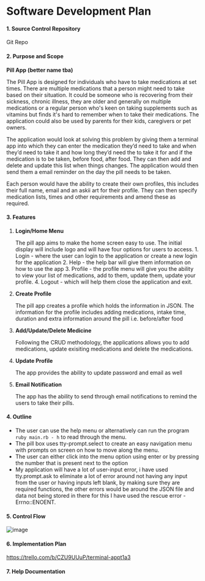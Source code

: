 # Software Development Plan #

#### 1. Source Control Repository ####

Git Repo 

#### 2. Purpose and Scope ####

**Pill App (better name tba)**

The Pill App is designed for individuals who have to take medications at set times. There are multiple medications that a person might need to take based on their situation. It could be someone who is recovering from their sickness, chronic illness, they are older and generally on multiple medications or a regular person who's keen on taking supplements such as vitamins but finds it's hard to remember when to take their medications. The application could also be used by parents for their kids, caregivers or pet owners.

The application would look at solving this problem by giving them a terminal app into which they can enter the medication they’d need to take and when they’d need to take it and how long they’d need the to take it for and if the medication is to be taken, before food, after food. They can then add and delete and update this list when things changes. The application would then send them a email reminder on the day the pill needs to be taken.

Each person would have the ability to create their own profiles, this includes their full name, email and an askii art for their profile. They can then specify medication lists, times and other requirements and amend these as required. 

#### 3. Features ####

1. **Login/Home Menu** 

    The pill app aims to make the home screen easy to use. The initial display will include logo and will have four options for users to access. 
       1. Login - where the user can login to the application or create a new login for the application
       2. Help - the help bar will give them information on how to use the app
       3. Profile - the profile menu will give you the ability to view your list of medications, add to them, update them, update your profile.
       4. Logout - which will help them close the application and exit.

2. **Create Profile**
   
   The pill app creates a profile which holds the information in JSON. The information for the profile includes adding medications, intake time, duration and extra information around the pill i.e. before/after food

3. **Add/Update/Delete Medicine**
    
    Following the CRUD methodology, the applications allows you to add medications, update exisiting medications and delete the medications. 

4. **Update Profile**

    The app provides the ability to update password and email as well

5. **Email Notification**

    The app has the ability to send through email notifications to remind the users to take their pills.

#### 4. Outline ####

- The user can use the help menu or alternatively can run the program ```ruby main.rb - h``` to read through the menu. 
- The pill box uses tty-prompt.select to create an easy navigation menu with prompts on screen on how to move along the menu. 
- The user can either click into the menu option using enter or by pressing the number that is present next to the option
- My application will have a lot of user-input error, i have used tty.prompt.ask to eliminate a lot of error around not having any input from the user or having inputs left blank, by making sure they are required functions, the other errors would be around the JSON file and data not being stored in there for this I have used the rescue error - Errno::ENOENT. 

#### 5. Control Flow ####
![image](/Users/prats/Documents/projects/Assignments/PratibhaRatishShankar_T1A3/Control_Flow_Diagram.png)

#### 6. Implementation Plan ####

<https://trello.com/b/CZU9UUuP/terminal-appt1a3>

#### 7. Help Documentation ####


